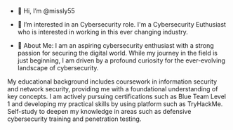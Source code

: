 - 👋 Hi, I’m @missly55
- 👀 I’m interested in an Cybersecurity role. I'm a Cybersecurity Euthusiast who is interested in working in this ever changing industry.

  
- 🌱 About Me:
I am an aspiring cybersecurity enthusiast with a strong passion for securing the digital world. While my journey in the field is just beginning, I am driven by a profound curiosity for the ever-evolving landscape of cybersecurity.

My educational background includes coursework in information security and network security, providing me with a foundational understanding of key concepts. 
I am actively pursuing certifications such as Blue Team Level 1 and developing my practical skills by using platform such as TryHackMe. 
Self-study to deepen my knowledge in areas such as defensive cybersecurity training and penetration testing.


<!---
missly55/missly55 is a ✨ special ✨ repository because its `README.md` (this file) appears on your GitHub profile.
You can click the Preview link to take a look at your changes.
--->
